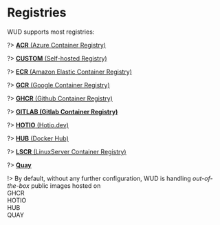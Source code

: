 # Registries

WUD supports most registries:

?> [**ACR** (Azure Container Registry)](configuration/registries/acr/)

?> [**CUSTOM** (Self-hosted Registry)](configuration/registries/custom/)

?> [**ECR** (Amazon Elastic Container Registry)](configuration/registries/ecr/)

?> [**GCR** (Google Container Registry)](configuration/registries/gcr/)

?> [**GHCR** (Github Container Registry)](configuration/registries/ghcr/)

?> [**GITLAB (Gitlab Container Registry)**](configuration/registries/gitlab/)

?> [**HOTIO** (Hotio.dev)](configuration/registries/hotio/)

?> [**HUB** (Docker Hub)](configuration/registries/hub/)

?> [**LSCR** (LinuxServer Container Registry)](configuration/registries/lscr/)

?> [**Quay**](configuration/registries/quay/)

!> By default, without any further configuration, WUD is handling _out-of-the-box_ public images hosted on \
GHCR \
HOTIO \
HUB \
QUAY
